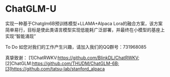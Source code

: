 # ChatGLM-U
实现一种基于Chatglm6B预训练模型+LLAMA+Alpaca Lora的融合方案，该方案简单易行，目标是使此类语言模型实现低能耗广泛部署，并最终在小模型的基座上实现“智能涌现”


To Do
如您对我们的工作产生兴趣，请加入我们的QQ群号：731968085

真挚致谢：
[1]ChatRWKV:https://github.com/BlinkDL/ChatRWKV; [2]ChatGLM:https://github.com/THUDM/ChatGLM-6B;[3]https://github.com/tatsu-lab/stanford_alpaca
